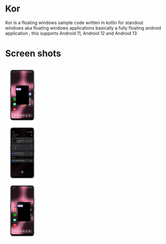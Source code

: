# Kor
Kor is a floating windows sample code written in kotlin for standout windows aka floating windows applications basically a fully floating android application , this supports Android 11, Android 12 and Android 13

# Screen shots

<div style="display:flex; flex-wrap:wrap;">
    <div style="flex:1; display:flex; flex-direction:column; padding:5px;">
        <img src="screenshots/1.PNG" style="width:20%; height:auto;">
        <img src="screenshots/2.PNG" style="flex:1; width:20%; height:auto;">
        <img src="screenshots/3.PNG" style="flex:1; width:20%; height:auto;">
    </div>
</div>
